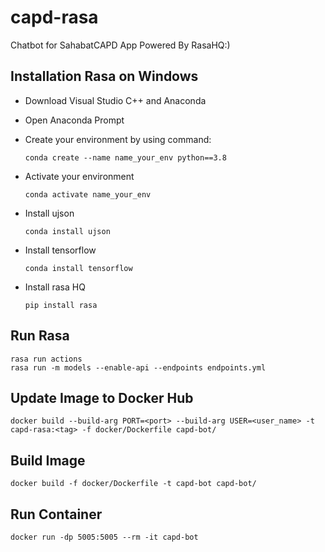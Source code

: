 # capd-rasa
Chatbot for SahabatCAPD App Powered By RasaHQ:)

## Installation Rasa on Windows
- Download Visual Studio C++ and Anaconda
- Open Anaconda Prompt
- Create your environment by using command:

  `conda create --name name_your_env python==3.8`
- Activate your environment

  `conda activate name_your_env`
- Install ujson

  `conda install ujson`
- Install tensorflow

  `conda install tensorflow`
- Install rasa HQ

  `pip install rasa`

## Run Rasa
```
rasa run actions
rasa run -m models --enable-api --endpoints endpoints.yml
```

## Update Image to Docker Hub
```
docker build --build-arg PORT=<port> --build-arg USER=<user_name> -t capd-rasa:<tag> -f docker/Dockerfile capd-bot/
```

## Build Image
`docker build -f docker/Dockerfile -t capd-bot capd-bot/`

## Run Container
`docker run -dp 5005:5005 --rm -it capd-bot`
